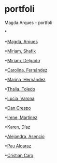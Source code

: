 # portfoli
Magda Arques - portfoli


*[]()

*[Magda, Arques](https://arquesm.github.io/portfoli/)

*[Miriam, Shafik]()

*[Miriam, Delgado]()

*[Carolina, Fernández](https://carolrecursos.github.io/PortfoliWeb/)

*[Marina, Hernández]()

*[Thalia, Toledo]()

*[Lucia, Varona]()

*[Dan Crespo]()

*[Irene, Martínez]()

*[Karen, Díaz](https://karendiazdoamaral.github.io/PAGINA-WEB/)

*[Alejandra, Asencio]()

*[Pau Alcaraz]()

*[Cristian Caro]()
